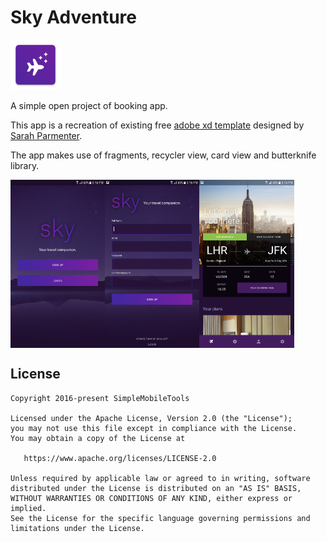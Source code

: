 # Sky Adventure
<img alt="Logo" src="images/app_icon.png" width="80" />

A simple open project of booking app.

This app is a recreation of existing free <a href='https://www.xdguru.com/sky-free-ui-kit-xd/'>adobe xd template</a> designed by <a href='http://youknowwho.com/'>Sarah Parmenter</a>.

The app makes use of fragments, recycler view, card view and butterknife library.

<div style="display:flex;">
<img alt="App image" src="images/screenshot1.png" width="30%">
<img alt="App image" src="images/screenshot2.png" width="30%">
<img alt="App image" src="images/screenshot3.png" width="30%">
</div>

License
-------
    Copyright 2016-present SimpleMobileTools
    
    Licensed under the Apache License, Version 2.0 (the "License");
    you may not use this file except in compliance with the License.
    You may obtain a copy of the License at
    
       https://www.apache.org/licenses/LICENSE-2.0
    
    Unless required by applicable law or agreed to in writing, software
    distributed under the License is distributed on an "AS IS" BASIS,
    WITHOUT WARRANTIES OR CONDITIONS OF ANY KIND, either express or implied.
    See the License for the specific language governing permissions and
    limitations under the License.
